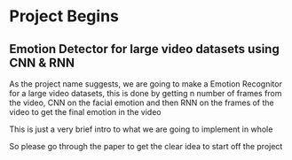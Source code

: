 # Project Begins
## Emotion Detector for large video datasets using CNN & RNN

As the project name suggests, we are going to make a Emotion Recognitor for a large video datasets, this is done by getting n number of frames from the video, CNN on the facial emotion and then RNN on the frames of the video to get the final emotion in the video

This is just a very brief intro to what we are going to implement in whole

So please go through the paper to get the clear idea to start off the project
